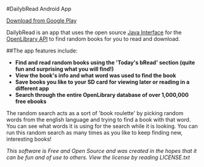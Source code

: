 #DailybRead Android App

[Download from Google Play](https://play.google.com/store/apps/details?id=tk.elevenk.dailybread)

DailybRead is an app that uses the open source [Java Interface](https://github.com/jpkrause/OpenLibraryAPI) for the [OpenLibrary API](https://openlibrary.org/developers/api) to find random books for you to read and download.

##The app features include:

* **Find and read random books using the 'Today's bRead' section (quite fun and surprising what you will find!)**
* **View the book's info and what word was used to find the book**
* **Save books you like to your SD card for viewing later or reading in a different app**
* **Search through the entire OpenLibrary database of over 1,000,000 free ebooks**

The random search acts as a sort of 'book roulette' by picking random words from the english language and trying to find a book with that word. You can see what words it is using for the search while it is looking. You can run this random search as many times as you like to keep finding new, interesting books!

*This software is Free and Open Source and was created in the hopes that it can be fun and of use to others. View the license by reading LICENSE.txt*

